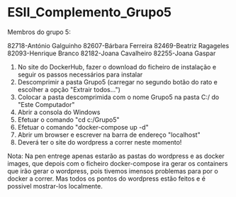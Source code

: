 # ESII_Complemento_Grupo5

Membros do grupo 5:

82718-António Galguinho
82607-Bárbara Ferreira
82469-Beatriz Ragageles
82093-Henrique Branco
82182-Joana Cavalheiro
82255-Joana Gaspar

1. No site do DockerHub, fazer o download do ficheiro de instalação e seguir os passos necessários para instalar
2. Descomprimir a pasta Grupo5 (carregar no segundo botão do rato e escolher a opção "Extrair todos...")
3. Colocar a pasta descomprimida com o nome Grupo5 na pasta C:/ do "Este Computador"
4. Abrir a consola do Windows
5. Efetuar o comando "cd c:/Grupo5"
6. Efetuar o comando "docker-compose up -d"
7. Abrir um browser e escrever na barra de endereço "localhost" 
8. Deverá ter o site do wordpress a correr neste momento!


Nota: Na pen entrege apenas estarão as pastas do wordpress e as docker images, que depois com o ficheiro docker-compose ira gerar os containers que irão gerar o wordpress, pois tivemos imensos problemas para por o docker a correr. Mas todos os pontos do wordpress estão feitos e é possivel mostrar-los localmente.
